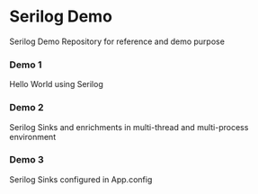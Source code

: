 # Serilog Demo
Serilog Demo Repository for reference and demo purpose

### Demo 1
Hello World using Serilog

### Demo 2
Serilog Sinks and enrichments in multi-thread and multi-process environment

### Demo 3
Serilog Sinks configured in App.config
